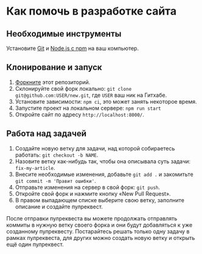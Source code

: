 # Как помочь в разработке сайта

## Необходимые инструменты

Установите [Git](https://git-scm.com/downloads) и [Node.js с npm](https://nodejs.org/) на ваш компьютер.

## Клонирование и запуск

1. [Форкните](https://github.com/web-standards-ru/new/fork) этот репозиторий.
2. Склонируйте свой форк локально: `git clone git@github.com:USER/new.git`, где `USER` ваш ник на Гитхабе.
3. Установите зависимости: `npm ci`, это может занять некоторое время.
4. Запустите проект на локальном сервере: `npm run start`
5. Откройте сайт по адресу `http://localhost:8000/`.

## Работа над задачей

1. Создайте новую ветку для задачи, над которой собираетесь работать: `git checkout -b NAME`.
2. Назовите ветку как-нибудь так, чтобы она описывала суть задачи: `fix-my-article`.
3. Внесите необходимые изменения, добавьте `git add .` и закомитьте `git commit -m 'Правит ошибки'`.
4. Отправьте изменения на сервер в свой форк: `git push`.
5. Откройте свой форк и нажмите кнопку «New Pull Request».
6. В правом выпадающем списке выберите свою ветку, заполните описание и создайте пулреквест.

После отправки пулреквеста вы можете продолжать отправлять коммиты в нужную ветку своего форка и они будут добавляться к уже созданному пулреквесту. Постарайтесь решать только одну задачу в рамках пулреквеста, для других можно создать новую ветку и открыть ещё один пулреквест.
